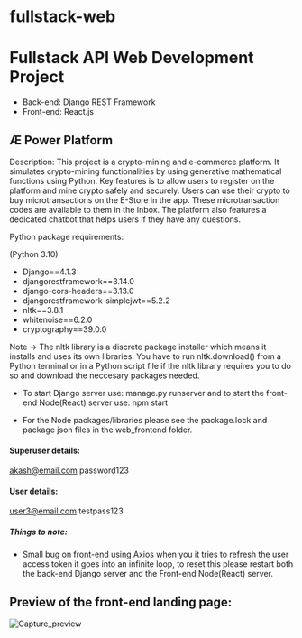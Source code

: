 # fullstack-web
# Fullstack API Web Development Project

- Back-end: Django REST Framework 
- Front-end: React.js

## Æ Power Platform 

Description: This project is a crypto-mining and e-commerce platform. It simulates crypto-mining functionalities by using generative mathematical functions using Python. Key features is to allow users to register on the platform and mine crypto safely and securely.
Users can use their crypto to buy microtransactions on the E-Store in the app. These microtransaction codes are available to them in the Inbox. The platform also features a dedicated chatbot that helps users if they have any questions.

Python package requirements: 

(Python 3.10)
* Django==4.1.3
* djangorestframework==3.14.0
* django-cors-headers==3.13.0
* djangorestframework-simplejwt==5.2.2
* nltk==3.8.1
* whitenoise==6.2.0
* cryptography==39.0.0

Note -> The nltk library is a discrete package installer which means it installs and uses its own libraries. You have to run nltk.download() from a Python terminal or in a Python script file if the nltk library requires you to do so and download the neccesary packages needed.

* To start Django server use: manage.py runserver and to start the front-end Node(React) server use: npm start

* For the Node packages/libraries please see the package.lock and package json files in the web_frontend folder.

#### Superuser details:
  akash@email.com 
  password123
  
####  User details:
  user3@email.com
  testpass123

  
##### Things to note:

- Small bug on front-end using Axios when you it tries to refresh the user access token it goes into an infinite loop, to reset this please restart both the back-end Django server and the Front-end Node(React) server. 

## Preview of the front-end landing page:

![Capture_preview](https://github.com/akash93-cpu/fullstack-web/assets/78371200/51a8d141-35f5-4925-9d01-1cb13007857d)
